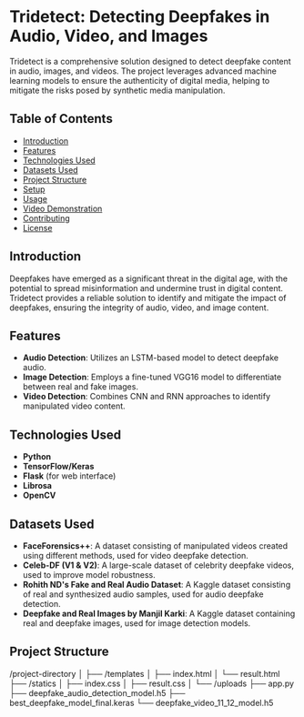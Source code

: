 # Tridetect: Detecting Deepfakes in Audio, Video, and Images

Tridetect is a comprehensive solution designed to detect deepfake content in audio, images, and videos. The project leverages advanced machine learning models to ensure the authenticity of digital media, helping to mitigate the risks posed by synthetic media manipulation.

## Table of Contents
- [Introduction](#introduction)
- [Features](#features)
- [Technologies Used](#technologies-used)
- [Datasets Used](#datasets-used)
- [Project Structure](#project-structure)
- [Setup](#setup)
- [Usage](#usage)
- [Video Demonstration](#video-demonstration)
- [Contributing](#contributing)
- [License](#license)

## Introduction
Deepfakes have emerged as a significant threat in the digital age, with the potential to spread misinformation and undermine trust in digital content. Tridetect provides a reliable solution to identify and mitigate the impact of deepfakes, ensuring the integrity of audio, video, and image content.

## Features
- **Audio Detection**: Utilizes an LSTM-based model to detect deepfake audio.
- **Image Detection**: Employs a fine-tuned VGG16 model to differentiate between real and fake images.
- **Video Detection**: Combines CNN and RNN approaches to identify manipulated video content.

## Technologies Used
- **Python**
- **TensorFlow/Keras**
- **Flask** (for web interface)
- **Librosa**
- **OpenCV**

## Datasets Used
- **FaceForensics++**: A dataset consisting of manipulated videos created using different methods, used for video deepfake detection.
- **Celeb-DF (V1 & V2)**: A large-scale dataset of celebrity deepfake videos, used to improve model robustness.
- **Rohith ND's Fake and Real Audio Dataset**: A Kaggle dataset consisting of real and synthesized audio samples, used for audio deepfake detection.
- **Deepfake and Real Images by Manjil Karki**: A Kaggle dataset containing real and deepfake images, used for image detection models.

## Project Structure
/project-directory │ ├── /templates │ ├── index.html │ └── result.html ├── /statics │ ├── index.css │ ├── result.css │ └── /uploads ├── app.py ├── deepfake_audio_detection_model.h5 ├── best_deepfake_model_final.keras └── deepfake_video_11_12_model.h5
